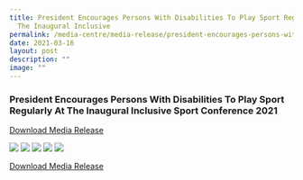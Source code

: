```yaml
---
title: President Encourages Persons With Disabilities To Play Sport Regularly At
  The Inaugural Inclusive
permalink: /media-centre/media-release/president-encourages-persons-with-disabilities-to-play-sport-regularly/
date: 2021-03-16
layout: post
description: ""
image: ""
---
```


### **President Encourages Persons With Disabilities To Play Sport Regularly At The Inaugural Inclusive Sport Conference 2021**

[Download Media Release](/files/Media%20Centre/Media%20Release/2021/March/Media%20ReleasePresident%20encourages%20PWDs%20to%20play%20sport%20regularly%20at%20the%20inaugural%20Inclusive%20Sport.pdf)

![](/images/Media%20Centre/Media%20Release/2021/March/Media%20ReleasePresident%20encourages%20PWDs%20to%20play%20sport%20regularly%20at%20the%20inaugural%20Inclusive%20Sport.jpeg)
![](/images/Media%20Centre/Media%20Release/2021/March/Media%20ReleasePresident%20encourages%20PWDs%20to%20play%20sport%2002.jpeg)
![](/images/Media%20Centre/Media%20Release/2021/March/Media%20ReleasePresident%20encourages%20PWDs%20to%20play%20sport%2003.jpeg)
![](/images/Media%20Centre/Media%20Release/2021/March/Media%20ReleasePresident%20encourages%20PWDs%20to%20play%20sport%2004.jpeg)
![](/images/Media%20Centre/Media%20Release/2021/March/Media%20ReleasePresident%20encourages%20PWDs%20to%20play%20sport%2005.jpeg)

[Download Media Release](/files/Media%20Centre/Media%20Release/2021/March/Media%20ReleasePresident%20encourages%20PWDs%20to%20play%20sport%20regularly%20at%20the%20inaugural%20Inclusive%20Sport.pdf)
